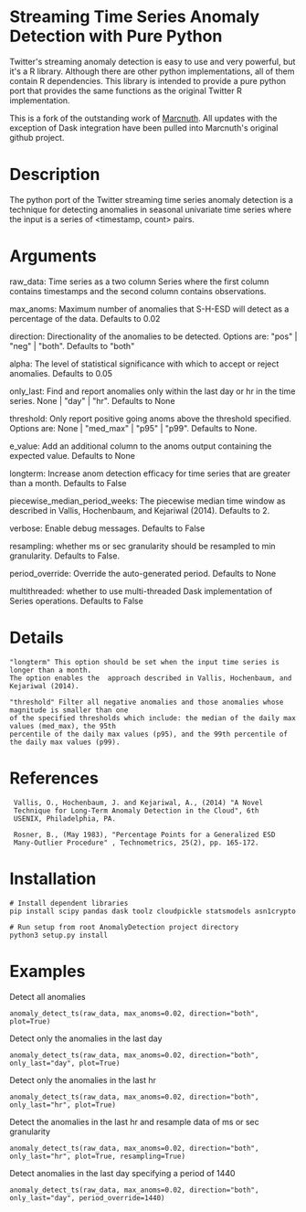 # Streaming Time Series Anomaly Detection with Pure Python

Twitter's streaming anomaly detection is easy to use and very powerful, but it's a R library. Although there are other python implementations, all of them contain R dependencies. This library is intended to provide a pure python port that provides the same functions as the original Twitter R implementation.

This is a fork of the outstanding work of [Marcnuth](https://github.com/Marcnuth/AnomalyDetection). All updates with the exception of Dask integration have been pulled into Marcnuth's original github project.

# Description

The python port of the Twitter streaming time series anomaly detection is a technique for detecting anomalies in seasonal univariate time series where the input is a series of <timestamp, count> pairs.


# Arguments

raw_data: Time series as a two column Series where the first column contains timestamps and the second column contains observations.

max_anoms: Maximum number of anomalies that S-H-ESD will detect as a percentage of the data. Defaults to 0.02

direction: Directionality of the anomalies to be detected. Options are: "pos" | "neg" | "both". Defaults to "both"

alpha: The level of statistical significance with which to accept or reject anomalies. Defaults to 0.05

only_last: Find and report anomalies only within the last day or hr in the time series. None | "day" | "hr". Defaults to None

threshold: Only report positive going anoms above the threshold specified. Options are: None | "med_max" | "p95" | "p99". Defaults to None.

e_value: Add an additional column to the anoms output containing the expected value. Defaults to None

longterm: Increase anom detection efficacy for time series that are greater than a month. Defaults to False

piecewise_median_period_weeks: The piecewise median time window as described in Vallis, Hochenbaum, and Kejariwal (2014). Defaults to 2.

verbose: Enable debug messages. Defaults to False
 
resampling: whether ms or sec granularity should be resampled to min granularity. Defaults to False.
             
period_override: Override the auto-generated period. Defaults to None
                  
multithreaded: whether to use multi-threaded Dask implementation of Series operations. Defaults to False

# Details

	"longterm" This option should be set when the input time series is longer than a month. 
	The option enables the 	approach described in Vallis, Hochenbaum, and Kejariwal (2014).
 
	"threshold" Filter all negative anomalies and those anomalies whose magnitude is smaller than one     
	of the specified thresholds which include: the median of the daily max values (med_max), the 95th  
	percentile of the daily max values (p95), and the 99th percentile of the daily max values (p99).

# References

     Vallis, O., Hochenbaum, J. and Kejariwal, A., (2014) "A Novel
     Technique for Long-Term Anomaly Detection in the Cloud", 6th
     USENIX, Philadelphia, PA.

     Rosner, B., (May 1983), "Percentage Points for a Generalized ESD
     Many-Outlier Procedure" , Technometrics, 25(2), pp. 165-172.

# Installation
```
# Install dependent libraries
pip install scipy pandas dask toolz cloudpickle statsmodels asn1crypto

# Run setup from root AnomalyDetection project directory
python3 setup.py install 
```

# Examples

Detect all anomalies 
 
`anomaly_detect_ts(raw_data, max_anoms=0.02, direction="both", plot=True)`

Detect only the anomalies in the last day  

`anomaly_detect_ts(raw_data, max_anoms=0.02, direction="both", only_last="day", plot=True)`

Detect only the anomalies in the last hr

`anomaly_detect_ts(raw_data, max_anoms=0.02, direction="both", only_last="hr", plot=True)`

Detect the anomalies in the last hr and resample data of ms or sec granularity

`anomaly_detect_ts(raw_data, max_anoms=0.02, direction="both", only_last="hr", plot=True, resampling=True)`

Detect anomalies in the last day specifying a period of 1440

`anomaly_detect_ts(raw_data, max_anoms=0.02, direction="both", only_last="day", period_override=1440)`
